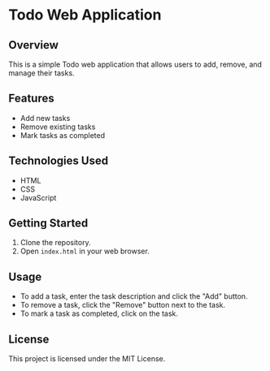 # Todo Web Application

## Overview
This is a simple Todo web application that allows users to add, remove, and manage their tasks.

## Features
- Add new tasks
- Remove existing tasks
- Mark tasks as completed

## Technologies Used
- HTML
- CSS
- JavaScript

## Getting Started
1. Clone the repository.
2. Open `index.html` in your web browser.

## Usage
- To add a task, enter the task description and click the "Add" button.
- To remove a task, click the "Remove" button next to the task.
- To mark a task as completed, click on the task.

## License
This project is licensed under the MIT License.